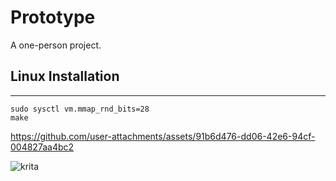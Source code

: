 # Prototype
A one-person project.

## Linux Installation
---
```
sudo sysctl vm.mmap_rnd_bits=28
make	
```




https://github.com/user-attachments/assets/91b6d476-dd06-42e6-94cf-004827aa4bc2





![krita](https://github.com/user-attachments/assets/3840cdbd-0327-4622-af5f-1cc4f70de06d)

